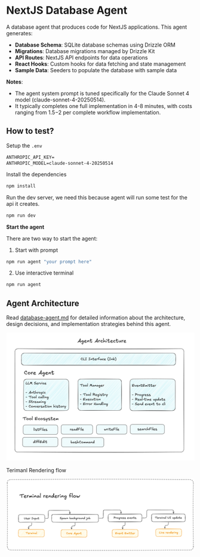 # NextJS Database Agent

A database agent that produces code for NextJS applications. This agent generates:

- **Database Schema**: SQLite database schemas using Drizzle ORM
- **Migrations**: Database migrations managed by Drizzle Kit
- **API Routes**: NextJS API endpoints for data operations
- **React Hooks**: Custom hooks for data fetching and state management
- **Sample Data**: Seeders to populate the database with sample data

**Notes**: 
- The agent system prompt is tuned specifically for the Claude Sonnet 4 model (claude-sonnet-4-20250514). 
- It typically completes one full implementation in 4-8 minutes, with costs ranging from $1.5-$2 per complete workflow implementation.

## How to test?

Setup the `.env`

```
ANTHROPIC_API_KEY=
ANTHROPIC_MODEL=claude-sonnet-4-20250514
```

Install the dependencies
```bash
npm install
```

Run the dev server, we need this because agent will run some test for the api it creates.

```bash
npm run dev
```

**Start the agent**

There are two way to start the agent:

1. Start with prompt

```bash
npm run agent "your prompt here"
```

2. Use interactive terminal

```bash
npm run agent
```

## Agent Architecture

Read [database-agent.md](./docs/database-agent.md) for detailed information about the architecture, design decisions, and implementation strategies behind this agent.

![agent-architecture.png](./docs/agent-architecture.png)

Terimanl Rendering flow


![terminal-rendering-flow](./docs/terminal-rendering-flow.png)
